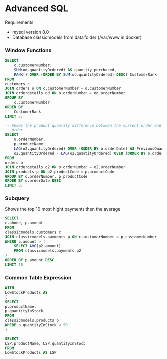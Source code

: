 # Advanced SQL
Requirements
- mysql version 8.0
- Database classicmodels from data folder (/var/www in docker)

### Window Functions
```sql
SELECT
	c.customerNumber,
	SUM(od.quantityOrdered) AS quantity_purchased,
	RANK() OVER (ORDER BY SUM(od.quantityOrdered) DESC) CustomerRank
FROM
customers c
JOIN orders o ON c.customerNumber = o.customerNumber
JOIN orderdetails od ON o.orderNumber = od.orderNumber
GROUP BY
	c.customerNumber
ORDER BY
	CustomerRank
LIMIT 3;
```
```sql
-- Shows the product quantity difference between the current order and the previous
-- order
SELECT
	o.orderNumber,
	p.productName,
	LAG(o2.quantityOrdered) OVER (ORDER BY o.orderDate) AS PreviousQuantity,
	o2.quantityOrdered - LAG(o2.quantityOrdered) OVER (ORDER BY o.orderDate) AS QuantityDifference
FROM
orders o
JOIN orderdetails o2 ON o.orderNumber = o2.orderNumber
JOIN products p ON o2.productCode = p.productCode
GROUP BY o.orderNumber, p.productCode
ORDER BY o.orderDate DESC
LIMIT 3;
```

### Subquery
Shows the top 10 most hight payments then the average
```sql
SELECT
c.phone, p.amount
FROM
classicmodels.customers c
JOIN classicmodels.payments p ON c.customerNumber = p.customerNumber
WHERE p.amount > (
	SELECT AVG(p2.amount)
	FROM classicmodels.payments p2
)
ORDER BY p.amount DESC
LIMIT 10
```

### Common Table Expression

```sql
WITH 
LowStockProducts AS 
(
SELECT
p.productName,
p.quantityInStock
FROM
classicmodels.products p
WHERE p.quantityInStock < 50
)

SELECT
LSP.productName, LSP.quantityInStock
FROM
LowStockProducts AS LSP
```
